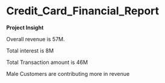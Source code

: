 # Credit_Card_Financial_Report
**Project Insight**

Overall revenue is 57M.

Total interest is 8M

Total Transaction amount is 46M

Male Customers are contributing more in revenue
